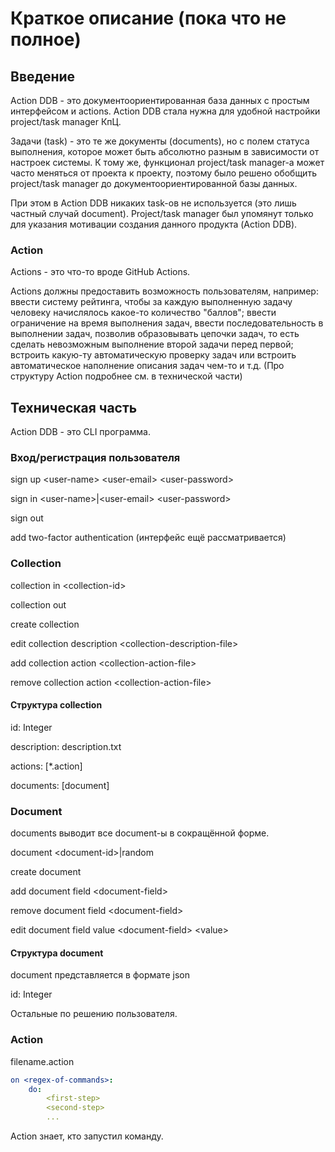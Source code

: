# Краткое описание (пока что не полное)

## Введение

Action DDB - это документоориентированная база данных
с простым интерфейсом и actions.
Action DDB стала нужна для удобной настройки project/task manager КпЦ.

Задачи (task) - это те же документы (documents), но с полем статуса
выполнения, которое может быть абсолютно разным в зависимости
от настроек системы. К тому же, функционал project/task manager-а может часто 
меняться от проекта к проекту, поэтому было решено обобщить project/task manager до 
документоориентированной базы данных.

При этом в Action DDB никаких task-ов не используется (это лишь частный случай document).
Project/task manager был упомянут только для указания мотивации создания данного продукта (Action DDB).

### Action

Actions - это что-то вроде GitHub Actions.

Actions должны предоставить возможность пользователям, например: ввести
систему рейтинга,
чтобы за каждую выполненную задачу человеку начислялось какое-то количество "баллов"; ввести ограничение на время выполнения задач,
ввести последовательность в выполнении задач, позволив образовывать
цепочки задач, то есть сделать невозможным выполнение второй задачи перед первой;
встроить какую-ту автоматическую проверку задач или встроить автоматическое
наполнение описания задач чем-то и т.д. (Про структуру Action подробнее см. в технической части)

## Техническая часть

Action DDB - это CLI программа.

### Вход/регистрация пользователя

sign up \<user-name> \<user-email> \<user-password>

sign in \<user-name>|\<user-email> \<user-password>

sign out

add two-factor authentication (интерфейс ещё рассматривается)

### Collection

collection in \<collection-id>

collection out

create collection

edit collection description \<collection-description-file>

add collection action \<collection-action-file>

remove collection action \<collection-action-file>

#### Структура collection

id: Integer

description: description.txt

actions: \[*.action]

documents: \[document]

### Document

documents выводит все document-ы в сокращённой форме.

document \<document-id>|random

create document

add document field \<document-field>

remove document field \<document-field>

edit document field value \<document-field> \<value>

#### Структура document

document представляется в формате json

id: Integer

Остальные по решению пользователя.

### Action

filename.action

```yml
on <regex-of-commands>:
    do:
        <first-step>
        <second-step>
        ...
```

Action знает, кто запустил команду.
